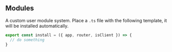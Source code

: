 ## Modules

A custom user module system. Place a `.ts` file with the following template, it will be installed automatically.

```ts
export const install = ({ app, router, isClient }) => {
  // do something
}
```

